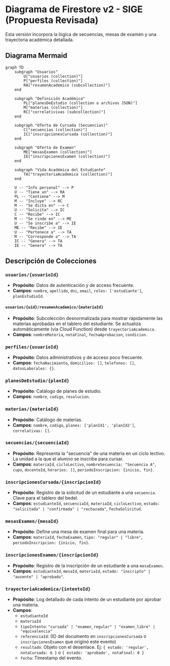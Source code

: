 # Diagrama de Firestore v2 - SIGE (Propuesta Revisada)

Esta versión incorpora la lógica de secuencias, mesas de examen y una trayectoria académica detallada.

## Diagrama Mermaid

```mermaid
graph TD
    subgraph "Usuarios"
        U["usuarios (collection)"]
        P["perfiles (collection)"]
        RA["resumenAcademico (subcollection)"]
    end

    subgraph "Definición Académica"
        PL["planesDeEstudio (collection o archivos JSON)"]
        M["materias (collection)"]
        RC["correlativivas (subcollection)"]
    end

    subgraph "Oferta de Cursada (Secuencias)"
        C["secuencias (collection)"]
        IC["inscripcionesCursada (collection)"]
    end

    subgraph "Oferta de Examen"
        ME["mesasExamen (collection)"]
        IE["inscripcionesExamen (collection)"]
    end

    subgraph "Vida Académica del Estudiante"
        TA["trayectoriaAcademica (collection)"]
    end

    U -- "Info personal" --> P
    U -- "Tiene un" --> RA
    PL -- "Contiene" --> M
    M -- "Incluye" --> RC
    M -- "Se dicta en" --> C
    U -- "Solicita" --> IC
    C -- "Recibe" --> IC
    M -- "Se rinde en" --> ME
    U -- "Se inscribe a" --> IE
    ME -- "Recibe" --> IE
    U -- "Pertenece a" --> TA
    M -- "Corresponde a" --> TA
    IC -- "Genera" --> TA
    IE -- "Genera" --> TA
```

## Descripción de Colecciones

### `usuarios/{usuarioId}`
- **Propósito**: Datos de autenticación y de acceso frecuente.
- **Campos**: `nombre`, `apellido`, `dni`, `email`, `roles: ['estudiante']`, `planEstudioId`.

#### `usuarios/{uid}/resumenAcademico/{materiaId}`
- **Propósito**: Subcolección desnormalizada para mostrar rápidamente las materias aprobadas en el tablero del estudiante. Se actualiza automáticamente (vía Cloud Function) desde `trayectoriaAcademica`.
- **Campos**: `nombreMateria`, `notaFinal`, `fechaAprobacion`, `condicion`.

### `perfiles/{usuarioId}`
- **Propósito**: Datos administrativos y de acceso poco frecuente.
- **Campos**: `fechaNacimiento`, `domicilios: []`, `telefonos: []`, `datosLaborales: {}`.

### `planesDeEstudio/{planId}`
- **Propósito**: Catálogo de planes de estudio.
- **Campos**: `nombre`, `codigo`, `resolucion`.

### `materias/{materiaId}`
- **Propósito**: Catálogo de materias.
- **Campos**: `nombre`, `codigo`, `planes: ['planId1', 'planId2']`, `correlativas: []`.

### `secuencias/{secuenciaId}`
- **Propósito**: Representa la "secuencia" de una materia en un ciclo lectivo. La unidad a la que el alumno se inscribe para cursar.
- **Campos**: `materiaId`, `cicloLectivo`, `nombreSecuencia: "Secuencia A"`, `cupo`, `docenteId`, `horarios: []`, `periodoInscripcion: {inicio, fin}`.

### `inscripcionesCursada/{inscripcionId}`
- **Propósito**: Registro de la solicitud de un estudiante a una `secuencia`. Clave para el tablero del bedel.
- **Campos**: `estudianteId`, `secuenciaId`, `materiaId`, `cicloLectivo`, `estado: "solicitada" | "confirmada" | "rechazada"`, `fechaSolicitud`.

### `mesasExamen/{mesaId}`
- **Propósito**: Define una mesa de examen final para una materia.
- **Campos**: `materiaId`, `fechaExamen`, `tipo: "regular" | "libre"`, `periodoInscripcion: {inicio, fin}`.

### `inscripcionesExamen/{inscripcionId}`
- **Propósito**: Registro de la inscripción de un estudiante a una `mesaExamen`.
- **Campos**: `estudianteId`, `mesaId`, `materiaId`, `estado: "inscripto" | "ausente" | "aprobado"`.

### `trayectoriaAcademica/{intentoId}`
- **Propósito**: Log detallado de cada intento de un estudiante por aprobar una materia.
- **Campos**:
  - `estudianteId`
  - `materiaId`
  - `tipoIntento`: `"cursada" | "examen_regular" | "examen_libre" | "equivalencia"`
  - `referenciaId`: (ID del documento en `inscripcionesCursada` o `inscripcionesExamen` que originó este evento)
  - `resultado`: Objeto con el desenlace. Ej: `{ estado: 'regular', notaCursada: 6 }` o `{ estado: 'aprobado', notaFinal: 8 }`
  - `fecha`: Timestamp del evento.
